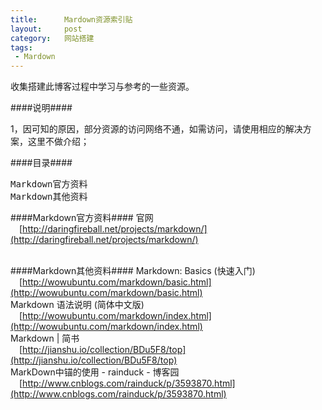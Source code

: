 ```yaml
--- 
title:      Mardown资源索引贴
layout:     post
category:   网站搭建
tags: 
 - Mardown
---
```


收集搭建此博客过程中学习与参考的一些资源。

####说明####
<div class="article-description">
1，因可知的原因，部分资源的访问网络不通，如需访问，请使用相应的解决方案，这里不做介绍；
</div>

####目录####
<pre>
Markdown官方资料
Markdown其他资料
</pre>
<!-- more -->

####Markdown官方资料####
官网
<br />&emsp;[http://daringfireball.net/projects/markdown/](http://daringfireball.net/projects/markdown/)
<br /><br />


####Markdown其他资料####
Markdown: Basics (快速入门)
<br />&emsp;[http://wowubuntu.com/markdown/basic.html](http://wowubuntu.com/markdown/basic.html)
<br />
Markdown 语法说明 (简体中文版)
<br />&emsp;[http://wowubuntu.com/markdown/index.html](http://wowubuntu.com/markdown/index.html)
<br />
Markdown | 简书
<br />&emsp;[http://jianshu.io/collection/BDu5F8/top](http://jianshu.io/collection/BDu5F8/top)
<br />
MarkDown中锚的使用 - rainduck - 博客园
<br />&emsp;[http://www.cnblogs.com/rainduck/p/3593870.html](http://www.cnblogs.com/rainduck/p/3593870.html)